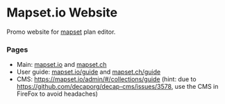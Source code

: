 # Mapset.io Website
Promo website for [mapset](https://editor.mapset.io/) plan editor.

### Pages

- Main: [mapset.io](https://mapset.io) and [mapset.ch](https://mapset.ch)
- User guide: [mapset.io/guide](https://mapset.io/guide/) and [mapset.ch/guide](https://mapset.ch/guide/)
- CMS: https://mapset.io/admin/#/collections/guide (hint: due to https://github.com/decaporg/decap-cms/issues/3578, use the CMS in FireFox to avoid headaches)
